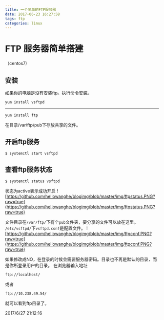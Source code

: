 ```yaml
---
title: 一个简单的FTP服务器
date: 2017-06-23 16:27:58
tags: ftp
categories: linux
---
```

# FTP 服务器简单搭建
（centos7)
## 安装
如果你的电脑是没有安装ftp。执行命令安装。

    yum install vsftpd

-------
    yum install ftp

在目录/var/ftp/pub下存放共享的文件。

## 开启ftp服务

    $ systemctl start vsftpd

## 查看ftp服务状态

    $ systemctl status vsftpd

状态为active表示成功开启
![https://github.com/hellowanghe/blogimg/blob/master/img/ftpstatus.PNG?raw=true](https://github.com/hellowanghe/blogimg/blob/master/img/ftpstatus.PNG?raw=true)


文件目录在`/var/ftp/`下有个`pub`文件夹，要分享的文件可以放在这里。
`/etc/vsftpd/`下`vsftpd.conf`是配置文件。
![https://github.com/hellowanghe/blogimg/blob/master/img/ftpconf.PNG?raw=true](https://github.com/hellowanghe/blogimg/blob/master/img/ftpconf.PNG?raw=true)

如果修改成NO，在登录的时候会需要服务器密码。目录也不再是默认的目录，而是你所登录用户的目录。
在浏览器输入地址

    ftp://localhost/

或者

	ftp://10.238.49.54/

就可以看到ftp目录了。

2017/6/27 21:12:16 

